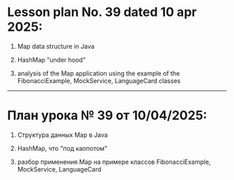 # Lesson plan No. 39 dated 10 apr 2025:

1. Map data structure in Java

2. HashMap "under hood"

3. analysis of the Map application using the example of the FibonacciExample, MockService, LanguageCard classes

_________________________________________________

# План урока № 39 от 10/04/2025:

1. Структура данных Map в Java

2. HashMap, что "под каопотом"

3. разбор применения Map на примере классов FibonacciExample, MockService, LanguageCard

